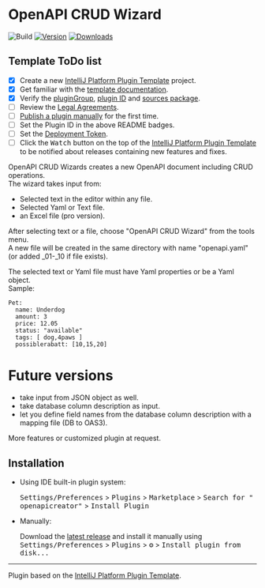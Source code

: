 # OpenAPI CRUD Wizard

![Build](https://github.com/inssch/openapicreator/workflows/Build/badge.svg)
[![Version](https://img.shields.io/jetbrains/plugin/v/PLUGIN_ID.svg)](https://plugins.jetbrains.com/plugin/PLUGIN_ID)
[![Downloads](https://img.shields.io/jetbrains/plugin/d/PLUGIN_ID.svg)](https://plugins.jetbrains.com/plugin/PLUGIN_ID)

## Template ToDo list

- [x] Create a new [IntelliJ Platform Plugin Template][template] project.
- [x] Get familiar with the [template documentation][template].
- [x] Verify the [pluginGroup](/gradle.properties), [plugin ID](/src/main/resources/META-INF/plugin.xml)
  and [sources package](/src/main/kotlin).
- [ ] Review the [Legal Agreements](https://plugins.jetbrains.com/docs/marketplace/legal-agreements.html).
- [ ] [Publish a plugin manually](https://plugins.jetbrains.com/docs/intellij/publishing-plugin.html?from=IJPluginTemplate)
  for the first time.
- [ ] Set the Plugin ID in the above README badges.
- [ ] Set the [Deployment Token](https://plugins.jetbrains.com/docs/marketplace/plugin-upload.html).
- [ ] Click the <kbd>Watch</kbd> button on the top of the [IntelliJ Platform Plugin Template][template] to be notified
  about releases containing new features and fixes.

<!-- Plugin description -->
OpenAPI CRUD Wizards creates a new OpenAPI document including CRUD operations.  
The wizard takes input from:

* Selected text in the editor within any file.
* Selected Yaml or Text file.
* an Excel file (pro version).

After selecting text or a file, choose "OpenAPI CRUD Wizard" from the tools menu.  
A new file will be created in the same directory with name "openapi.yaml" (or added _01-_10 if file exists).

The selected text or Yaml file must have Yaml properties or be a Yaml object.  
Sample:

```
Pet:
  name: Underdog
  amount: 3
  price: 12.05
  status: "available"
  tags: [ dog,4paws ]
  possiblerabatt: [10,15,20]
```

# Future versions

- take input from JSON object as well.
- take database column description as input.
- let you define field names from the database column description with a mapping file (DB to OAS3).

More features or customized plugin at request.

<!-- Plugin description end -->

## Installation

- Using IDE built-in plugin system:

  <kbd>Settings/Preferences</kbd> > <kbd>Plugins</kbd> > <kbd>Marketplace</kbd> > <kbd>Search for "
  openapicreator"</kbd> >
  <kbd>Install Plugin</kbd>

- Manually:

  Download the [latest release](https://github.com/inssch/openapicreator/releases/latest) and install it manually using
  <kbd>Settings/Preferences</kbd> > <kbd>Plugins</kbd> > <kbd>⚙️</kbd> > <kbd>Install plugin from disk...</kbd>

---
Plugin based on the [IntelliJ Platform Plugin Template][template].

[template]: https://github.com/JetBrains/intellij-platform-plugin-template
